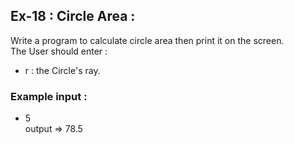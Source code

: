 ## Ex-18 : Circle Area : 
Write a program to calculate circle area then print it on the screen.  
The User should enter : 
- r : the Circle's ray.

### Example input : 
- 5  
output => 78.5